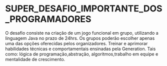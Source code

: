 # SUPER_DESAFIO_IMPORTANTE_DOS_PROGRAMADORES
O desafio consiste na criação de um jogo funcional em grupo, utilizando a linguagem Java no prazo de 24hrs. Os grupos poderão escolher apenas uma das opções oferecidas pelos organizadores.  Treinar e aprimorar habilidades técnicas e comportamentais ensinadas pela Generation. Tais como: lógica de programação,abstração, algoritmos,trabalho em equipe e mentalidade de crescimento.
